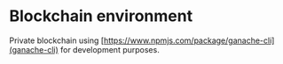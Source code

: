 # Blockchain environment

Private blockchain using
[https://www.npmjs.com/package/ganache-cli](ganache-cli) for development
purposes.

